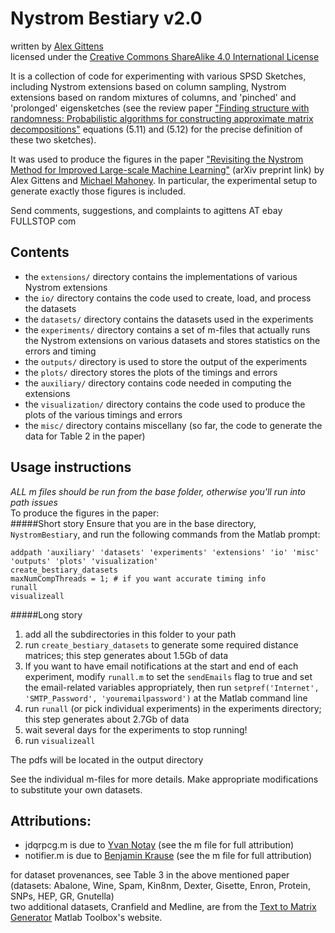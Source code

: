 Nystrom Bestiary v2.0  
=====================
written by [Alex Gittens](http://thousandfold.net/cz)  
licensed under the [Creative Commons ShareAlike 4.0 International License](http://creativecommons.org/licenses/by-sa/4.0/)

It is a collection of code for experimenting with various SPSD Sketches, including Nystrom extensions based on column sampling, Nystrom extensions based on random mixtures of columns, and 'pinched' and 'prolonged' eigensketches (see the review paper ["Finding structure with randomness: Probabilistic algorithms for constructing approximate matrix decompositions"](http://arxiv.org/abs/0909.4061) equations (5.11) and (5.12) for the precise definition of these two sketches).

It was used to produce the figures in the paper ["Revisiting the Nystrom Method for Improved Large-scale Machine Learning"](http://arxiv.org/abs/1303.1849) (arXiv preprint link) by Alex Gittens and [Michael Mahoney](http://cs.stanford.edu/people/mmahoney/). In particular, the experimental setup to generate exactly those figures is included.

Send comments, suggestions, and complaints to agittens AT ebay FULLSTOP com

Contents
--------
- the `extensions/` directory contains the implementations of various Nystrom extensions
- the `io/` directory contains the code used to create, load, and process the datasets
- the `datasets/` directory contains the datasets used in the experiments
- the `experiments/` directory contains a set of m-files that actually runs the Nystrom
 extensions on various datasets and stores statistics on the errors and timing
- the `outputs/` directory is used to store the output of the experiments
- the `plots/` directory stores the plots of the timings and errors
- the `auxiliary/` directory contains code needed in computing the extensions
- the `visualization/` directory contains the code used to produce the plots of the
 various timings and errors
- the `misc/` directory contains miscellany (so far, the code to generate the data
for Table 2 in the paper)

Usage instructions
-------
_ALL m files should be run from the base folder, otherwise you'll run into path issues_    
To produce the figures in the paper:  
#####Short story
Ensure that you are in the base directory, `NystromBestiary`, and run the following commands from the Matlab prompt:

    addpath 'auxiliary' 'datasets' 'experiments' 'extensions' 'io' 'misc' 'outputs' 'plots' 'visualization'
    create_bestiary_datasets
    maxNumCompThreads = 1; # if you want accurate timing info
    runall
    visualizeall

#####Long story
1.  add all the subdirectories in this folder to your path
2.  run `create_bestiary_datasets` to generate
 some required distance matrices; this step generates about 1.5Gb of data
3. If you want to have email notifications at the start and end of each
experiment, modify `runall.m` to set the `sendEmails` flag to true and set the 
email-related variables appropriately, then run
`setpref('Internet', 'SMTP_Password', 'youremailpassword')`
at the Matlab command line
4.  run `runall` (or pick individual experiments) in the experiments directory;
 this step generates about 2.7Gb of data
5.  wait several days for the experiments to stop running!
6.  run `visualizeall`

The pdfs will be located in the output directory

See the individual m-files for more details. Make appropriate
modifications to substitute your own datasets.

Attributions:
------------
* jdqrpcg.m is due to [Yvan Notay](http://homepages.ulb.ac.be/~ynotay/) (see the m file for full attribution)  
* notifier.m is due to [Benjamin Krause](http://www.mathworks.com/matlabcentral/fileexchange/authors/74912) (see the m file for full attribution)  

for dataset provenances, see Table 3 in the above mentioned paper (datasets: Abalone, Wine, Spam, Kin8nm, Dexter, Gisette, Enron, Protein, SNPs, HEP, GR, Gnutella)  
two additional datasets, Cranfield and Medline, are from the [Text to Matrix Generator](http://scgroup20.ceid.upatras.gr:8000/tmg/) Matlab Toolbox's website.
